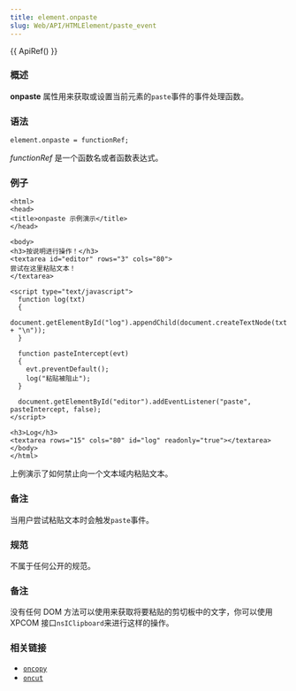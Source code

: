 ```yaml
---
title: element.onpaste
slug: Web/API/HTMLElement/paste_event
---
```


{{ ApiRef() }}

### 概述

**onpaste** 属性用来获取或设置当前元素的`paste`事件的事件处理函数。

### 语法

```plain
element.onpaste = functionRef;
```

_functionRef_ 是一个函数名或者函数表达式。

### 例子

```plain
<html>
<head>
<title>onpaste 示例演示</title>
</head>

<body>
<h3>按说明进行操作！</h3>
<textarea id="editor" rows="3" cols="80">
尝试在这里粘贴文本！
</textarea>

<script type="text/javascript">
  function log(txt)
  {
    document.getElementById("log").appendChild(document.createTextNode(txt + "\n"));
  }

  function pasteIntercept(evt)
  {
    evt.preventDefault();
    log("粘贴被阻止");
  }

  document.getElementById("editor").addEventListener("paste", pasteIntercept, false);
</script>

<h3>Log</h3>
<textarea rows="15" cols="80" id="log" readonly="true"></textarea>
</body>
</html>
```

上例演示了如何禁止向一个文本域内粘贴文本。

### 备注

当用户尝试粘贴文本时会触发`paste`事件。

### 规范

不属于任何公开的规范。

### 备注

没有任何 DOM 方法可以使用来获取将要粘贴的剪切板中的文字，你可以使用 XPCOM 接口`nsIClipboard`来进行这样的操作。

### 相关链接

- [`oncopy`](/zh-CN/DOM/element.oncopy)
- [`oncut`](/zh-CN/DOM/element.oncut)
